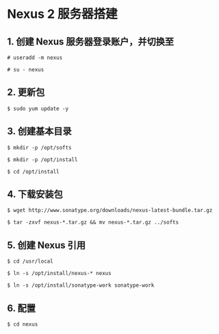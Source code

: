 Nexus 2 服务器搭建
================

## 1. 创建 Nexus 服务器登录账户，并切换至

	# useradd -m nexus

	# su - nexus

## 2. 更新包

	$ sudo yum update -y

## 3. 创建基本目录

	$ mkdir -p /opt/softs

	$ mkdir -p /opt/install

	$ cd /opt/install

## 4. 下载安装包

	$ wget http://www.sonatype.org/downloads/nexus-latest-bundle.tar.gz

	$ tar -zxvf nexus-*.tar.gz && mv nexus-*.tar.gz ../softs

## 5. 创建 Nexus 引用

	$ cd /usr/local

	$ ln -s /opt/install/nexus-* nexus

	$ ln -s /opt/install/sonatype-work sonatype-work

## 6. 配置

	$ cd nexus
